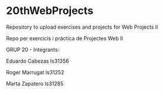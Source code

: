 # 20thWebProjects
Repository to upload exercises and projects for Web Projects II

Repo per exercicis i pràctica de Projectes Web II

GRUP 20 - 
Integrants:

Eduardo Cabezas ls31356

Roger Marrugat ls31252

Marta Zapatero ls31285
